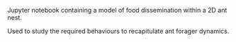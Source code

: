 Jupyter notebook containing a model of food dissemination within a 2D ant nest. 

Used to study the required behaviours to recapitulate ant forager dynamics.
